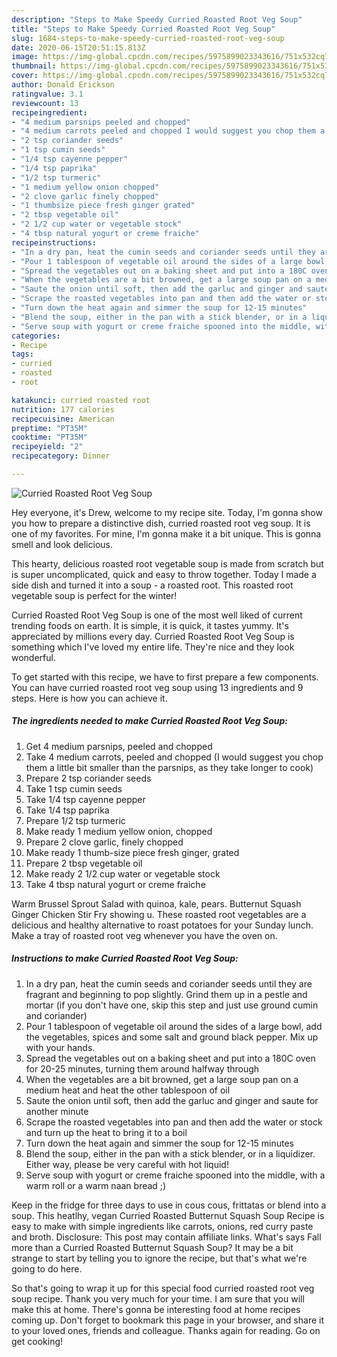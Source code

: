 ```yaml
---
description: "Steps to Make Speedy Curried Roasted Root Veg Soup"
title: "Steps to Make Speedy Curried Roasted Root Veg Soup"
slug: 1684-steps-to-make-speedy-curried-roasted-root-veg-soup
date: 2020-06-15T20:51:15.813Z
image: https://img-global.cpcdn.com/recipes/5975899023343616/751x532cq70/curried-roasted-root-veg-soup-recipe-main-photo.jpg
thumbnail: https://img-global.cpcdn.com/recipes/5975899023343616/751x532cq70/curried-roasted-root-veg-soup-recipe-main-photo.jpg
cover: https://img-global.cpcdn.com/recipes/5975899023343616/751x532cq70/curried-roasted-root-veg-soup-recipe-main-photo.jpg
author: Donald Erickson
ratingvalue: 3.1
reviewcount: 13
recipeingredient:
- "4 medium parsnips peeled and chopped"
- "4 medium carrots peeled and chopped I would suggest you chop them a little bit smaller than the parsnips as they take longer to cook"
- "2 tsp coriander seeds"
- "1 tsp cumin seeds"
- "1/4 tsp cayenne pepper"
- "1/4 tsp paprika"
- "1/2 tsp turmeric"
- "1 medium yellow onion chopped"
- "2 clove garlic finely chopped"
- "1 thumbsize piece fresh ginger grated"
- "2 tbsp vegetable oil"
- "2 1/2 cup water or vegetable stock"
- "4 tbsp natural yogurt or creme fraiche"
recipeinstructions:
- "In a dry pan, heat the cumin seeds and coriander seeds until they are fragrant and beginning to pop slightly. Grind them up in a pestle and mortar (if you don&#39;t have one, skip this step and just use ground cumin and coriander)"
- "Pour 1 tablespoon of vegetable oil around the sides of a large bowl, add the vegetables, spices and some salt and ground black pepper. Mix up with your hands."
- "Spread the vegetables out on a baking sheet and put into a 180C oven for 20-25 minutes, turning them around halfway through"
- "When the vegetables are a bit browned, get a large soup pan on a medium heat and heat the other tablespoon of oil"
- "Saute the onion until soft, then add the garluc and ginger and saute for another minute"
- "Scrape the roasted vegetables into pan and then add the water or stock and turn up the heat to bring it to a boil"
- "Turn down the heat again and simmer the soup for 12-15 minutes"
- "Blend the soup, either in the pan with a stick blender, or in a liquidizer. Either way, please be very careful with hot liquid!"
- "Serve soup with yogurt or creme fraiche spooned into the middle, with a warm roll or a warm naan bread ;)"
categories:
- Recipe
tags:
- curried
- roasted
- root

katakunci: curried roasted root 
nutrition: 177 calories
recipecuisine: American
preptime: "PT35M"
cooktime: "PT35M"
recipeyield: "2"
recipecategory: Dinner

---
```



![Curried Roasted Root Veg Soup](https://img-global.cpcdn.com/recipes/5975899023343616/751x532cq70/curried-roasted-root-veg-soup-recipe-main-photo.jpg)

Hey everyone, it's Drew, welcome to my recipe site. Today, I'm gonna show you how to prepare a distinctive dish, curried roasted root veg soup. It is one of my favorites. For mine, I'm gonna make it a bit unique. This is gonna smell and look delicious.

This hearty, delicious roasted root vegetable soup is made from scratch but is super uncomplicated, quick and easy to throw together. Today I made a side dish and turned it into a soup - a roasted root. This roasted root vegetable soup is perfect for the winter!

Curried Roasted Root Veg Soup is one of the most well liked of current trending foods on earth. It is simple, it is quick, it tastes yummy. It's appreciated by millions every day. Curried Roasted Root Veg Soup is something which I've loved my entire life. They're nice and they look wonderful.


To get started with this recipe, we have to first prepare a few components. You can have curried roasted root veg soup using 13 ingredients and 9 steps. Here is how you can achieve it.

<!--inarticleads1-->

##### The ingredients needed to make Curried Roasted Root Veg Soup:

1. Get 4 medium parsnips, peeled and chopped
1. Take 4 medium carrots, peeled and chopped (I would suggest you chop them a little bit smaller than the parsnips, as they take longer to cook)
1. Prepare 2 tsp coriander seeds
1. Take 1 tsp cumin seeds
1. Take 1/4 tsp cayenne pepper
1. Take 1/4 tsp paprika
1. Prepare 1/2 tsp turmeric
1. Make ready 1 medium yellow onion, chopped
1. Prepare 2 clove garlic, finely chopped
1. Make ready 1 thumb-size piece fresh ginger, grated
1. Prepare 2 tbsp vegetable oil
1. Make ready 2 1/2 cup water or vegetable stock
1. Take 4 tbsp natural yogurt or creme fraiche


Warm Brussel Sprout Salad with quinoa, kale, pears. Butternut Squash Ginger Chicken Stir Fry showing u. These roasted root vegetables are a delicious and healthy alternative to roast potatoes for your Sunday lunch. Make a tray of roasted root veg whenever you have the oven on. 

<!--inarticleads2-->

##### Instructions to make Curried Roasted Root Veg Soup:

1. In a dry pan, heat the cumin seeds and coriander seeds until they are fragrant and beginning to pop slightly. Grind them up in a pestle and mortar (if you don&#39;t have one, skip this step and just use ground cumin and coriander)
1. Pour 1 tablespoon of vegetable oil around the sides of a large bowl, add the vegetables, spices and some salt and ground black pepper. Mix up with your hands.
1. Spread the vegetables out on a baking sheet and put into a 180C oven for 20-25 minutes, turning them around halfway through
1. When the vegetables are a bit browned, get a large soup pan on a medium heat and heat the other tablespoon of oil
1. Saute the onion until soft, then add the garluc and ginger and saute for another minute
1. Scrape the roasted vegetables into pan and then add the water or stock and turn up the heat to bring it to a boil
1. Turn down the heat again and simmer the soup for 12-15 minutes
1. Blend the soup, either in the pan with a stick blender, or in a liquidizer. Either way, please be very careful with hot liquid!
1. Serve soup with yogurt or creme fraiche spooned into the middle, with a warm roll or a warm naan bread ;)


Keep in the fridge for three days to use in cous cous, frittatas or blend into a soup. This heatlhy, vegan Curried Roasted Butternut Squash Soup Recipe is easy to make with simple ingredients like carrots, onions, red curry paste and broth. Disclosure: This post may contain affiliate links. What&#39;s says Fall more than a Curried Roasted Butternut Squash Soup? It may be a bit strange to start by telling you to ignore the recipe, but that&#39;s what we&#39;re going to do here. 

So that's going to wrap it up for this special food curried roasted root veg soup recipe. Thank you very much for your time. I am sure that you will make this at home. There's gonna be interesting food at home recipes coming up. Don't forget to bookmark this page in your browser, and share it to your loved ones, friends and colleague. Thanks again for reading. Go on get cooking!
